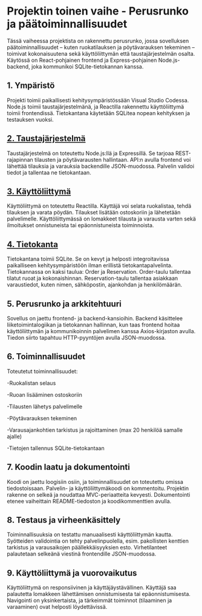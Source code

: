 # Projektin toinen vaihe - Perusrunko ja päätoiminnallisuudet

Tässä vaiheessa projektista on rakennettu perusrunko, jossa sovelluksen päätoiminnallisuudet – kuten ruokatilauksen ja pöytävarauksen tekeminen – toimivat kokonaisuutena sekä käyttöliittymän että taustajärjestelmän osalta. Käytössä on React-pohjainen frontend ja Express-pohjainen Node.js-backend, joka kommunikoi SQLite-tietokannan kanssa.

## 1. Ympäristö

Projekti toimii paikallisesti kehitysympäristössään Visual Studio Codessa. Node.js toimii taustajärjestelmänä, ja Reactilla rakennettu käyttöliittymä toimii frontendissä. Tietokantana käytetään SQLitea nopean kehityksen ja testauksen vuoksi.

## [2. Taustajärjestelmä](../App/backend/)

Taustajärjestelmä on toteutettu Node.js:llä ja Expressillä. Se tarjoaa REST-rajapinnan tilausten ja pöytävarausten hallintaan. API:n avulla frontend voi lähettää tilauksia ja varauksia backendille JSON-muodossa. Palvelin validoi tiedot ja tallentaa ne tietokantaan.

## [3. Käyttöliittymä](../App/frontend/)

Käyttöliittymä on toteutettu Reactilla. Käyttäjä voi selata ruokalistaa, tehdä tilauksen ja varata pöydän. Tilaukset lisätään ostoskoriin ja lähetetään palvelimelle. Käyttöliittymässä on lomakkeet tilausta ja varausta varten sekä ilmoitukset onnistuneista tai epäonnistuneista toiminnoista.

## [4. Tietokanta](../App/backend/database.db)

Tietokantana toimii SQLite. Se on kevyt ja helposti integroitavissa paikalliseen kehitysympäristöön ilman erillistä tietokantapalvelinta. Tietokannassa on kaksi taulua: Order ja Reservation. Order-taulu tallentaa tilatut ruoat ja kokonaishinnan. Reservation-taulu tallentaa asiakkaan varaustiedot, kuten nimen, sähköpostin, ajankohdan ja henkilömäärän.

## 5. Perusrunko ja arkkitehtuuri

Sovellus on jaettu frontend- ja backend-kansioihin. Backend käsittelee liiketoimintalogiikan ja tietokannan hallinnan, kun taas frontend hoitaa käyttöliittymän ja kommunikoinnin palvelimen kanssa Axios-kirjaston avulla. Tiedon siirto tapahtuu HTTP-pyyntöjen avulla JSON-muodossa.

## 6. Toiminnallisuudet

Toteutetut toiminnallisuudet:

-Ruokalistan selaus

-Ruoan lisääminen ostoskoriin

-Tilausten lähetys palvelimelle

-Pöytävarauksen tekeminen

-Varausajankohtien tarkistus ja rajoittaminen (max 20 henkilöä samalle ajalle)

-Tietojen tallennus SQLite-tietokantaan

## 7. Koodin laatu ja dokumentointi

Koodi on jaettu loogisiin osiin, ja toiminnallisuudet on toteutettu omissa tiedostoissaan. Palvelin- ja käyttöliittymäkoodi on kommentoitu. Projektin rakenne on selkeä ja noudattaa MVC-periaatteita kevyesti. Dokumentointi etenee vaiheittain README-tiedoston ja koodikommenttien avulla.

## 8. Testaus ja virheenkäsittely

Toiminnallisuuksia on testattu manuaalisesti käyttöliittymän kautta. Syötteiden validointia on tehty palvelinpuolella, esim. pakollisten kenttien tarkistus ja varausaikojen päällekkäisyyksien esto. Virhetilanteet palautetaan selkeänä viestinä frontendille JSON-muodossa.

## 9. Käyttöliittymä ja vuorovaikutus

Käyttöliittymä on responsiivinen ja käyttäjäystävällinen. Käyttäjä saa palautetta lomakkeen lähettämisen onnistumisesta tai epäonnistumisesta. Navigointi on yksinkertaista, ja tärkeimmät toiminnot (tilaaminen ja varaaminen) ovat helposti löydettävissä.